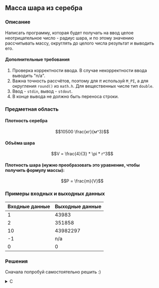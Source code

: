 ## Масса шара из серебра

### Описание
Написать программу, которая будет получать на ввод целое неотрицательное число - радиус шара, и по этому значению рассчитывать массу, округлять до целого числа результат и выводить его.

#### Дополнительные требования
1. Проверка корректности ввода. В случае некорректности ввода выводить "n/a".
2. Важна точность рассчётов, поэтому для $\pi$ используй `M_PI`, а для округления `round()` из `math.h`. Для вещественных числе тип `double`.
3. Ввод - `stdin`, вывод - `stdout`.
4. В конце вывода не должно быть переноса строки.

### Предметная область
#### Плотность серебра

$$10500 \frac{кг}{м^3}$$

#### Объёма шара

$$V = \frac{4}{3} * \pi * r^3$$

#### Плотность шара (нужно преобразовать это уравнение, чтобы получить формулу массы):

$$P = \frac{m}{V}$$

### Примеры входных и выходных данных

| Входные данные | Выходные данные |
|----------------|-----------------|
| 1              | 43983           |
| 2              | 351858          |
| 10             | 43982297        |
| -1             | n/a             |
| 0              | 0               |

### Решения
Сначала попробуй самостоятельно решить :)

<details>
<summary>C</summary>

```c
#include <stdio.h>
#include <math.h>

#define SILVER_DENSITY 10500

int main() {
  int radius;
  if (scanf("%d", &radius) != 1 || radius < 0) {
    printf("n/a");
    return 1;
  }

  double volume = (4.0 / 3.0) * M_PI * pow(radius, 3);
  double mass = volume * SILVER_DENSITY;

  printf("%.0f", round(mass));

  return 0;
}
```

</details>
